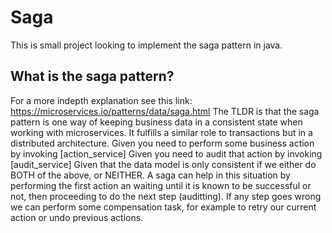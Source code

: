 # Saga
This is small project looking to implement the saga pattern in java.

## What is the saga pattern?
For a more indepth explanation see this link: https://microservices.io/patterns/data/saga.html
The TLDR is that the saga pattern is one way of keeping business data in a consistent state when working with microservices. It fulfills a similar role to transactions but in a distributed architecture.
Given you need to perform some business action by invoking [action_service]
Given you need to audit that action by invoking [audit_service]
Given that the data model is only consistent if we either do BOTH of the above, or NEITHER.
A saga can help in this situation by performing the first action an waiting until it is known to be successful or not, then proceeding to do the next step (auditting). If any step goes wrong we can perform some compensation task, for example to retry our current action or undo previous actions.

